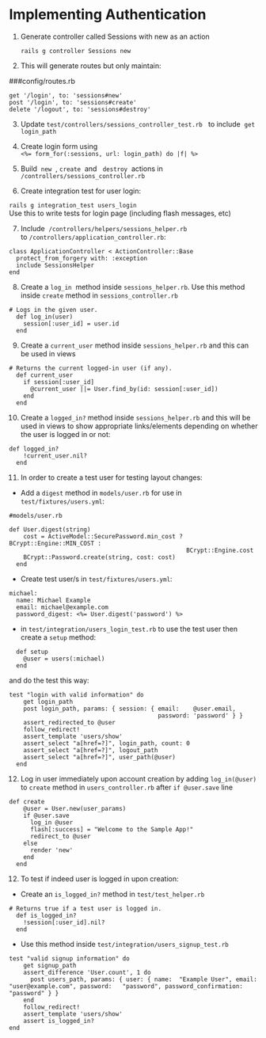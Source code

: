 # Implementing Authentication

1. Generate controller called Sessions with new as an action

   `rails g controller Sessions new`

2. This will generate routes but only maintain:

###config/routes.rb

`get '/login', to: 'sessions#new'`<br>
`post '/login', to: 'sessions#create'`<br>
`delete '/logout', to: 'sessions#destroy'`

3. Update `test/controllers/sessions_controller_test.rb` &nbsp; to include &nbsp;`get login_path`

4. Create login form using <br>
   `<%= form_for(:sessions, url: login_path) do |f| %>`

5. Build &nbsp;`new` &nbsp;, `create`&nbsp; and &nbsp; `destroy`&nbsp; actions in &nbsp; `/controllers/sessions_controller.rb`

6. Create integration test for user login:

`rails g integration_test users_login`<br>
Use this to write tests for login page (including flash messages, etc)

7. Include&nbsp; `/controllers/helpers/sessions_helper.rb`&nbsp; to&nbsp;`/controllers/application_controller.rb`:<br>

```
class ApplicationController < ActionController::Base
  protect_from_forgery with: :exception
  include SessionsHelper
end
```

8. Create a&nbsp;`log_in`&nbsp; method inside `sessions_helper.rb`. Use this method inside `create` method in `sessions_controller.rb`

```
# Logs in the given user.
  def log_in(user)
    session[:user_id] = user.id
  end
```

9. Create a `current_user` method inside `sessions_helper.rb` and this can be used in views

```
# Returns the current logged-in user (if any).
  def current_user
    if session[:user_id]
      @current_user ||= User.find_by(id: session[:user_id])
    end
  end
```

10. Create a `logged_in?` method inside `sessions_helper.rb` and this will be used in views to show appropriate links/elements depending on whether the user is logged in or not:

```
def logged_in?
    !current_user.nil?
  end
```

11. In order to create a test user for testing layout changes:

- Add a `digest` method in `models/user.rb` for use in `test/fixtures/users.yml`:

```
#models/user.rb

def User.digest(string)
    cost = ActiveModel::SecurePassword.min_cost ? BCrypt::Engine::MIN_COST :
                                                  BCrypt::Engine.cost
    BCrypt::Password.create(string, cost: cost)
  end
```

- Create test user/s in `test/fixtures/users.yml`:

```
michael:
  name: Michael Example
  email: michael@example.com
  password_digest: <%= User.digest('password') %>
```

- in `test/integration/users_login_test.rb` to use the test user then create a `setup` method:

```
  def setup
    @user = users(:michael)
  end
```

and do the test this way:

```
test "login with valid information" do
    get login_path
    post login_path, params: { session: { email:    @user.email,
                                          password: 'password' } }
    assert_redirected_to @user
    follow_redirect!
    assert_template 'users/show'
    assert_select "a[href=?]", login_path, count: 0
    assert_select "a[href=?]", logout_path
    assert_select "a[href=?]", user_path(@user)
  end
```

12. Log in user immediately upon account creation by adding `log_in(@user)` to `create` method in `users_controller.rb` after `if @user.save` line

```
def create
    @user = User.new(user_params)
    if @user.save
      log_in @user
      flash[:success] = "Welcome to the Sample App!"
      redirect_to @user
    else
      render 'new'
    end
  end
```

12. To test if indeed user is logged in upon creation:

- Create an `is_logged_in?` method in `test/test_helper.rb`

```
# Returns true if a test user is logged in.
  def is_logged_in?
    !session[:user_id].nil?
  end
```

- Use this method inside `test/integration/users_signup_test.rb`

```
test "valid signup information" do
    get signup_path
    assert_difference 'User.count', 1 do
      post users_path, params: { user: { name:  "Example User", email: "user@example.com", password:   "password", password_confirmation: "password" } }
    end
    follow_redirect!
    assert_template 'users/show'
    assert is_logged_in?
end
```
